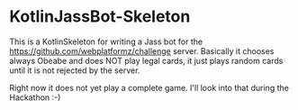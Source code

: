 # KotlinJassBot-Skeleton

This is a KotlinSkeleton for writing a Jass bot for the https://github.com/webplatformz/challenge server.
Basically it chooses always Obeabe and does NOT play legal cards, it just plays random cards until it is not rejected by the server.

Right now it does not yet play a complete game. I'll look into that during the Hackathon :-)
